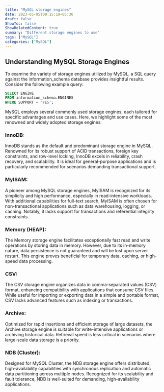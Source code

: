 ```yaml
---
title: "MySQL storage engines"
date: 2023-05-05T09:15:19+05:30
draft: false
ShowToc: false
ShowRelatedContent: true
summary: "Different storage engines to use"
tags: ["MySQL"]
categories: ["MySQL"]
---
```



## Understanding MySQL Storage Engines
To examine the variety of storage engines utilized by MySQL, a SQL query against the information_schema database provides insightful results. Consider the following example query:

```sql
SELECT ENGINE
FROM information_schema.ENGINES
WHERE SUPPORT = 'YES';
```

MySQL employs several commonly used storage engines, each tailored for specific advantages and use cases. Here, we highlight some of the most renowned and widely adopted storage engines:

### InnoDB:
InnoDB stands as the default and predominant storage engine in MySQL. Renowned for its robust support of ACID transactions, foreign key constraints, and row-level locking, InnoDB excels in reliability, crash recovery, and scalability. It is ideal for general-purpose applications and is particularly recommended for scenarios demanding transactional support.

### MyISAM:
A pioneer among MySQL storage engines, MyISAM is recognized for its simplicity and high performance, especially in read-intensive workloads. With additional capabilities for full-text search, MyISAM is often chosen for non-transactional applications such as data warehousing, logging, or caching. Notably, it lacks support for transactions and referential integrity constraints.

### Memory (HEAP):
The Memory storage engine facilitates exceptionally fast read and write operations by storing data in memory. However, due to its in-memory nature, data persistence is not guaranteed and will be lost upon server restart. This engine proves beneficial for temporary data, caching, or high-speed data processing.

### CSV:
The CSV storage engine organizes data in comma-separated values (CSV) format, enhancing compatibility with applications that consume CSV files. While useful for importing or exporting data in a simple and portable format, CSV lacks advanced features such as indexing or transactions.

### Archive:
Optimized for rapid insertions and efficient storage of large datasets, the Archive storage engine is suitable for write-intensive applications or archiving historical data. Retrieval speed is less critical in scenarios where large-scale data storage is a priority.

### NDB (Cluster):
Designed for MySQL Cluster, the NDB storage engine offers distributed, high-availability capabilities with synchronous replication and automatic data partitioning across multiple nodes. Recognized for its scalability and fault tolerance, NDB is well-suited for demanding, high-availability applications.
